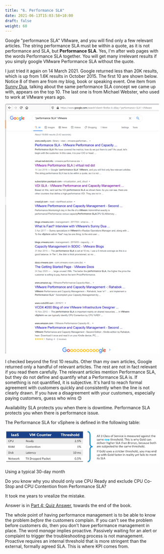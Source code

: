 ```yaml
---
title: "6. Performance SLA"
date: 2021-06-13T15:03:58+10:00
draft: false
weight: 60
---
```


Google "performance SLA" VMware, and you will find only a few relevant articles. The string performance SLA must be within a quote, as it is not performance and SLA, but **Performance SLA**. Yes, I'm after web pages with the words Performance SLA together. You will get many irrelevant results if you simply google VMware Performance SLA without the quote.

I just tried it again on 14 March 2021. Google returned less than 20K results, which is up from 1.6K results in October 2015. The first 10 are shown below. Notice 8 of them are from my blog, book or speaking event. One item from [Sunny Dua](https://sunnydua.com/), talking about the same performance SLA concept we came up with, appears on the top 10. The last one is from Michael Webster, who used to work at VMware years ago.

![Google results screenshot](1.2.6-fig-1.png)

I checked beyond the first 10 results. Other than my own articles, Google returned only a handful of relevant articles. The rest are not in fact relevant if you read them carefully. The relevant articles mention Performance SLA, but they do not define and quantify what a Performance SLA is. If something is not quantified, it is subjective. It's hard to reach formal agreement with customers quickly and consistently when the line is not clearly drawn. If you have a disagreement with your customers, especially paying customers, guess who wins 😊

Availability SLA protects you when there is downtime. Performance SLA protects you when there is performance issue.

The Performance SLA for vSphere is defined in the following table:

![vSphere performance SLA - class of service](1.2.6-fig-2.png)

Using a typical 30-day month

Do you know why you should only use CPU Ready and exclude CPU Co-Stop and CPU Contention from Performance SLA?

It took me years to vrealize the mistake.

Answer is in [Part 4: Quiz Answer](/miscellaneous/chapter-1-quiz-answers/4.1.1-part-1-operations-management/), towards the end of the book.

The whole point of having performance management is to be able to know the problem _before_ the customers complain. If you can't see the problem before customers do, then you don't have performance management in place. The word _manage_ implies proactive. Passively waiting for an alert or complaint to trigger the troubleshooting process is not management. Proactive requires an internal threshold that is more stringent than the external, formally agreed SLA. This is where KPI comes from.
